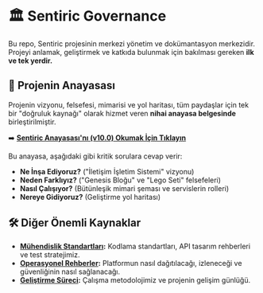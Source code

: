 # 🏛️ Sentiric Governance

Bu repo, Sentiric projesinin merkezi yönetim ve dokümantasyon merkezidir. Projeyi anlamak, geliştirmek ve katkıda bulunmak için bakılması gereken **ilk ve tek yerdir.**

## 📜 Projenin Anayasası

Projenin vizyonu, felsefesi, mimarisi ve yol haritası, tüm paydaşlar için tek bir "doğruluk kaynağı" olarak hizmet veren **nihai anayasa belgesinde** birleştirilmiştir.

➡️ **[Sentiric Anayasası'nı (v10.0) Okumak İçin Tıklayın](./docs/blueprint/Architecture-Overview.md)**

Bu anayasa, aşağıdaki gibi kritik sorulara cevap verir:
*   **Ne İnşa Ediyoruz?** ("İletişim İşletim Sistemi" vizyonu)
*   **Neden Farklıyız?** ("Genesis Bloğu" ve "Lego Seti" felsefeleri)
*   **Nasıl Çalışıyor?** (Bütünleşik mimari şeması ve servislerin rolleri)
*   **Nereye Gidiyoruz?** (Geliştirme yol haritası)

## 🛠️ Diğer Önemli Kaynaklar

*   **[Mühendislik Standartları](./docs/engineering/):** Kodlama standartları, API tasarım rehberleri ve test stratejimiz.
*   **[Operasyonel Rehberler](./docs/operations/):** Platformun nasıl dağıtılacağı, izleneceği ve güvenliğinin nasıl sağlanacağı.
*   **[Geliştirme Süreci](./docs/process/):** Çalışma metodolojimiz ve projenin gelişim günlüğü.
